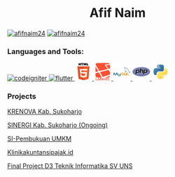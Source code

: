 <h1 align="center">Afif Naim</h1>

<p align="left">
<a href="https://fb.com/afifnaim24" target="blank"><img align="center" src="https://raw.githubusercontent.com/rahuldkjain/github-profile-readme-generator/master/src/images/icons/Social/facebook.svg" alt="afifnaim24" height="30" width="40" /></a>
<a href="https://instagram.com/afifnaim24" target="blank"><img align="center" src="https://raw.githubusercontent.com/rahuldkjain/github-profile-readme-generator/master/src/images/icons/Social/instagram.svg" alt="afifnaim24" height="30" width="40" /></a>
</p>

<h3 align="left">Languages and Tools:</h3>
<p align="left"> <a href="https://codeigniter.com" target="_blank" rel="noreferrer"> <img src="https://cdn.worldvectorlogo.com/logos/codeigniter.svg" alt="codeigniter" width="40" height="40"/> </a> <a href="https://flutter.dev" target="_blank" rel="noreferrer"> <img src="https://www.vectorlogo.zone/logos/flutterio/flutterio-icon.svg" alt="flutter" width="40" height="40"/> </a> <a href="https://www.w3.org/html/" target="_blank" rel="noreferrer"> <img src="https://raw.githubusercontent.com/devicons/devicon/master/icons/html5/html5-original-wordmark.svg" alt="html5" width="40" height="40"/> </a> <a href="https://laravel.com/" target="_blank" rel="noreferrer"> <img src="https://raw.githubusercontent.com/devicons/devicon/master/icons/laravel/laravel-plain-wordmark.svg" alt="laravel" width="40" height="40"/> </a> <a href="https://www.mysql.com/" target="_blank" rel="noreferrer"> <img src="https://raw.githubusercontent.com/devicons/devicon/master/icons/mysql/mysql-original-wordmark.svg" alt="mysql" width="40" height="40"/> </a> <a href="https://www.php.net" target="_blank" rel="noreferrer"> <img src="https://raw.githubusercontent.com/devicons/devicon/master/icons/php/php-original.svg" alt="php" width="40" height="40"/> </a> <a href="https://www.python.org" target="_blank" rel="noreferrer"> <img src="https://raw.githubusercontent.com/devicons/devicon/master/icons/python/python-original.svg" alt="python" width="40" height="40"/> </a> </p>

<h3 align="left">Projects</h3>
<p><a href="https://krenova.suryasinergiutama.com/">KRENOVA Kab. Sukoharjo</a></p>
<p><a href="https://sinergi.suryasinergiutama.com/">SINERGI Kab. Sukoharjo (Ongoing)</a></p>
<p><a href="https://pembukuan.d3perpajakan.com/">SI-Pembukuan UMKM</a></p>
<p><a href="https://klinikakuntansipajak.id/">Klinikakuntansipajak.id</a></p>
<p><a href="https://m3118056.mhs.d3tiuns.com/">Final Project D3 Teknik Informatika SV UNS</a></p>

